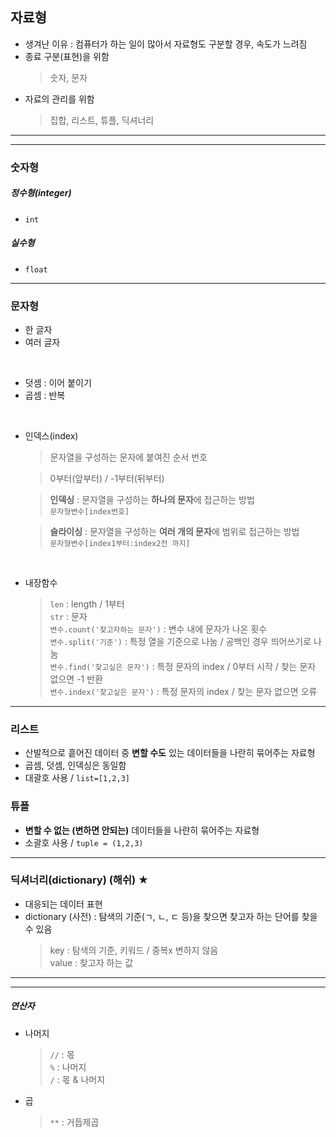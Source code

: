 ## 자료형  
- 생겨난 이유 : 컴퓨터가 하는 일이 많아서 자료형도 구분할 경우, 속도가 느려짐  
- 종료 구분(표현)을 위함  
  > 숫자, 문자  
- 자료의 관리를 위함  
  > 집합, 리스트, 튜플, 딕셔너리  
  
- - -  
- - -  

### 숫자형 

##### 정수형(integer)  
- `int`  

##### 실수형  
- `float`  

- - -  

### 문자형  
- 한 글자  
- 여러 글자
</br>  

- 덧셈 : 이어 붙이기  
- 곱셈 : 반복  
</br>  

- 인덱스(index)  
  > 문자열을 구성하는 문자에 붙여진 순서 번호
  
  > 0부터(앞부터) / -1부터(뒤부터)  

  > <strong>인덱싱</strong> : 문자열을 구성하는 **하나의 문자**에 접근하는 방법  
           `문자형변수[index번호]`  

  > <strong>슬라이싱</strong> : 문자열을 구성하는 **여러 개의 문자**에 범위로 접근하는 방법  
             `문자형변수[index1부터:index2전 까지]`  
</br>  

- 내장함수  
  > `len` : length / 1부터  
  > `str` : 문자  
  > `변수.count('찾고자하는 문자')` : 변수 내에 문자가 나온 횟수  
  > `변수.split('기준')` : 특정 열을 기준으로 나눔 / 공백인 경우 띄어쓰기로 나눔  
  > `변수.find('찾고싶은 문자')` : 특정 문자의 index / 0부터 시작 / 찾는 문자 없으면 -1 반환  
  > `변수.index('찾고싶은 문자')` : 특정 문자의 index / 찾는 문자 없으면 오류  

- - -  

### 리스트  
- 산발적으로 흩어진 데이터 중 **변할 수도** 있는 데이터들을 나란히 묶어주는 자료형  
- 곱셈, 덧셈, 인덱싱은 동일함  
- 대괄호 사용 / `list=[1,2,3]`

### 튜플  
- **변할 수 없는 (변하면 안되는)** 데이터들을 나란히 묶어주는 자료형  
- 소괄호 사용 / `tuple = (1,2,3)`  

- - -  

### 딕셔너리(dictionary) (해쉬) ★  
- 대응되는 데이터 표현  
- dictionary (사전) : 탐색의 기준(ㄱ, ㄴ, ㄷ 등)을 찾으면 찾고자 하는 단어를 찾을 수 있음  
  > key : 탐색의 기준, 키워드 / 중복x 변하지 않음  
  > value : 찾고자 하는 값  


- - -  
- - -  

##### 연산자  
- 나머지
  > `//` : 몫  
  > `%` : 나머지  
  > `/` : 몫 & 나머지  
- 곱  
  > `**` : 거듭제곱
